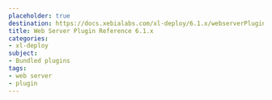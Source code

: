 ```yaml
---
placeholder: true
destination: https://docs.xebialabs.com/xl-deploy/6.1.x/webserverPluginManual.html
title: Web Server Plugin Reference 6.1.x
categories:
- xl-deploy
subject:
- Bundled plugins
tags:
- web server
- plugin
---
```

